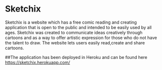 # Sketchix

Sketchix is a website which has a free comic reading and creating application that is open to the public and intended to be easily used by all ages. Sketchix was created to communicate ideas creatively through cartoons and as a way to offer artistic expression for those who do not have the talent to draw. The website lets users easily read,create and share cartoons. 

##The application has been deployed in Heroku and can be found here https://sketchix.herokuapp.com/ 
